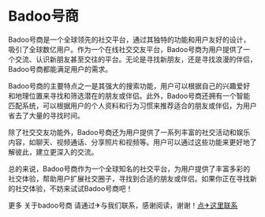 # Badoo号商

Badoo号商是一个全球领先的社交平台，通过其独特的功能和用户友好的设计，吸引了全球数亿用户。作为一个在线社交交友平台，Badoo号商为用户提供了一个交流、认识新朋友甚至交往的平台。无论是寻找新朋友，还是寻找浪漫的伴侣，Badoo号商都能满足用户的需求。

Badoo号商的主要特点之一是其强大的搜索功能，用户可以根据自己的兴趣爱好和地理位置来寻找和筛选潜在的朋友或伴侣。此外，Badoo号商还拥有一个智能匹配系统，可以根据用户的个人资料和行为习惯来推荐适合的朋友或伴侣，为用户省去了大量的寻找时间。

除了社交交友功能外，Badoo号商还为用户提供了一系列丰富的社交活动和娱乐内容，如聊天、视频通话、分享照片和视频等。用户可以通过这些功能来更好地了解彼此，建立更深入的交流。

总的来说，Badoo号商作为一个全球知名的社交平台，为用户提供了丰富多彩的社交体验，帮助用户扩展社交圈子，寻找到合适的朋友或伴侣。如果你正在寻找新的社交体验，不妨来试试Badoo号商吧！

更多 关于badoo号商 请通过✈与我们联系，感谢阅读，谢谢！[点✈这里联系](https://gg.k02.cc)